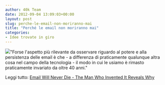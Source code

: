 ```yaml
---
author: 40k Team
date: 2012-09-04 13:09:03+00:00
layout: post
slug: perche-le-email-non-moriranno-mai
title: "Perché le email non moriranno mai"
categories:
- Idee trovate in giro
---
```


![](http://40k.it/wp-content/uploads/2012/09/shutterstock_email2.jpeg)"Forse l'aspetto più rilevante da osservare riguardo al potere e alla persistenza delle email è che - a differenza di praticamente qualunque altra cosa nel campo della tecnologia - il modo in cui le usiamo è rimasto praticamente invariato da oltre 40 anni."

Leggi tutto: [Email Will Never Die - The Man Who Invented It Reveals Why](http://www.readwriteweb.com/archives/email-will-never-die-the-man-who-invented-it-reveals-why.php)
